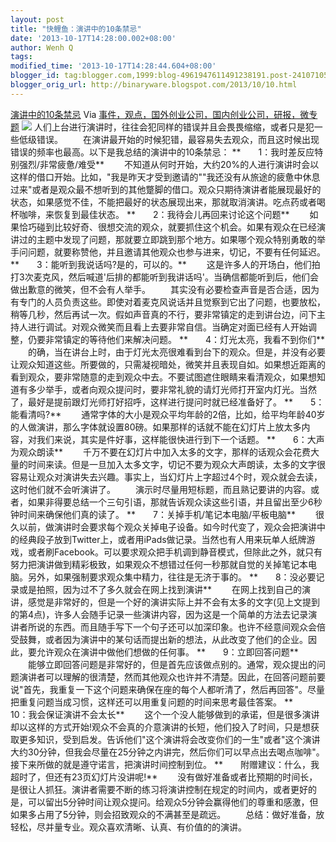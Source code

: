 ```yaml
---
layout: post
title: "快鲤鱼：演讲中的10条禁忌"
date: '2013-10-17T14:28:00.002+08:00'
author: Wenh Q
tags:
modified_time: '2013-10-17T14:28:44.604+08:00'
blogger_id: tag:blogger.com,1999:blog-4961947611491238191.post-241071053093563855
blogger_orig_url: http://binaryware.blogspot.com/2013/10/10.html
---
```

[演讲中的10条禁忌](http://www.kuailiyu.com/article/5492.html)
Via
[事件，观点，国外创业公司，国内创业公司，研报，微专题](http://www.kuailiyu.com/)
![](http://www.kuailiyu.com/uploadfile/2013/1016/20131016033953470.jpg)
人们上台进行演讲时，往往会犯同样的错误并且会畏畏缩缩，或者只是犯一些低级错误。
　　在演讲最开始的时候犯错，最容易失去观众，而且这时候出现错误的频率也最高。以下是我总结的演讲中的10条禁忌：
**　　1：我时差反应特别强烈/非常疲惫/难受**
　　不知道从何时开始，大约20%的人进行演讲时会以这样的借口开始。比如，"我是昨天才受到邀请的""我还没有从旅途的疲惫中休息过来"或者是观众最不想听到的其他蹩脚的借口。观众只期待演讲者能展现最好的状态，如果感觉不佳，不能把最好的状态展现出来，那就取消演讲。吃点药或者喝杯咖啡，来恢复到最佳状态。
**　　2：我待会儿再回来讨论这个问题**
　　如果恰巧碰到比较好奇、很想交流的观众，就要抓住这个机会。如果有观众在已经演讲过的主题中发现了问题，那就要立即跳到那个地方。如果哪个观众特别勇敢的举手问问题，就要称赞他，并且邀请其他观众也参与进来，切记，不要有任何延迟。
**　　3：能听到我说话吗?是的，可以的。**
　　这是许多人的开场白，他们拍打3次麦克风，然后喊道'后排的都能听到我讲话吗'。当确信都能听到后，他们会做出歉意的微笑，但不会有人举手。
　　其实没有必要检查声音是否合适，因为有专门的人员负责这些。即使对着麦克风说话并且觉察到它出了问题，也要放松，稍等几秒，然后再试一次。假如声音真的不行，要非常镇定的走到讲台边，问下主持人进行调试。对观众微笑而且看上去要非常自信。当确定对面已经有人开始调整，仍要非常镇定的等待他们来解决问题。
**　　4：灯光太亮，我看不到你们**
　　的确，当在讲台上时，由于灯光太亮很难看到台下的观众。但是，并没有必要让观众知道这些。所要做的，只需凝视暗处，微笑并且表现自如。如果想近距离的看到观众，要非常随意的走到观众中去。不要试图遮住眼睛来看清观众，如果想知道有多少举手，或者向观众提问时，要非常礼貌的请灯光师打开室内灯光。当然了，最好是提前跟灯光师打好招呼，这样进行提问时就已经准备好了。
**　　5：能看清吗?**
　　通常字体的大小是观众平均年龄的2倍，比如，给平均年龄40岁的人做演讲，那么字体就设置80磅。如果那样的话就不能在幻灯片上放太多内容，对我们来说，其实是件好事，这样能很快进行到下一个话题。
**　　6：大声为观众朗读**
　　千万不要在幻灯片中加入太多的文字，那样的话观众会花费大量的时间来读。但是一旦加入太多文字，切记不要为观众大声朗读，太多的文字很容易让观众对演讲失去兴趣。事实上，当幻灯片上字超过4个时，观众就会去读，这时他们就不会听演讲了。
　　演示时尽量用短标题，而且熟记要讲的内容。或者，如果非得要总结一个三句引语，那就告诉观众读这些引语，并且留出至少6秒钟时间来确保他们真的读了。
**　　7：关掉手机/笔记本电脑/平板电脑**
　　很久以前，做演讲时会要求每个观众关掉电子设备。如今时代变了，观众会把演讲中的经典段子放到Twitter上，或者用iPads做记录。当然也有人用来玩单人纸牌游戏，或者刷Facebook。可以要求观众把手机调到静音模式，但除此之外，就只有努力把演讲做到精彩极致，如果观众不想错过任何一秒那就自觉的关掉笔记本电脑。另外，如果强制要求观众集中精力，往往是无济于事的。
**　　8：没必要记录或是拍照，因为过不了多久就会在网上找到演讲**
　　在网上找到自己的演讲，感觉是非常好的，但是一个好的演讲实际上并不会有太多的文字(见上文提到的第4点)，许多人会随手记录一些演讲内容，因为这是一个简单的方法去记录演讲者所说的东西。而且随手写下一个句子还可以加深印象。也许不经意间观众会倍受鼓舞，或者因为演讲中的某句话而提出新的想法，从此改变了他们的企业。因此，要允许观众在演讲中做他们想做的任何事。
**　　9：立即回答问题**
　　能够立即回答问题是非常好的，但是首先应该做点别的。通常，观众提出的问题演讲者可以理解的很清楚，然而其他观众也许并不清楚。因此，在回答问题前要说"首先，我重复一下这个问题来确保在座的每个人都听清了，然后再回答"。尽量把重复问题当成习惯，这样还可以用重复问题的时间来思考最佳答案。
**　　10：我会保证演讲不会太长**
　　这个一个没人能够做到的承诺，但是很多演讲却以这样的方式开始!观众不会真的介意演讲的长短，他们投入了时间，只是想获取更多知识，受到启发。告诉他们"这个演讲将会改变你们的一生"或者"这个演讲大约30分钟，但我会尽量在25分钟之内讲完，然后你们可以早点出去喝点咖啡"。接下来所做的就是遵守诺言，把演讲时间控制到位。
**　　附赠建议：什么，我超时了，但还有23页幻灯片没讲呢!**
　　没有做好准备或者比预期的时间长，是很让人抓狂。演讲者需要不断的练习将演讲控制在规定的时间内，或者更好的是，可以留出5分钟时间让观众提问。给观众5分钟会赢得他们的尊重和感激，但如果多占用了5分钟，则会招致观众的不满甚至是疏远。
　　总结：做好准备，放轻松，尽并量专业。观众喜欢清晰、认真、有价值的的演讲。
